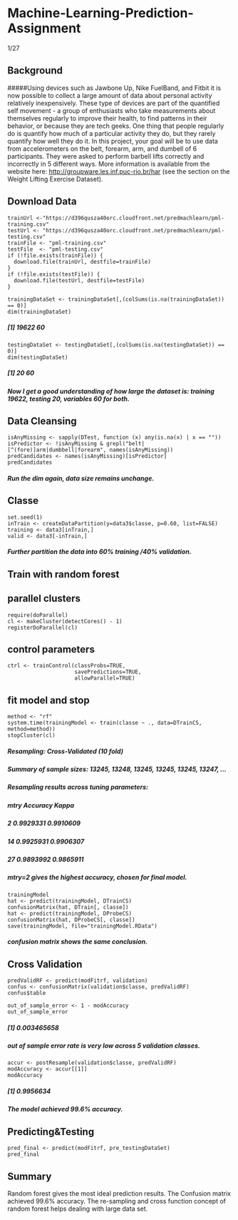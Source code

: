 # Machine-Learning-Prediction-Assignment
1/27

## Background
#####Using devices such as Jawbone Up, Nike FuelBand, and Fitbit it is now possible to collect a large amount of data about personal activity relatively inexpensively. These type of devices are part of the quantified self movement - a group of enthusiasts who take measurements about themselves regularly to improve their health, to find patterns in their behavior, or because they are tech geeks. One thing that people regularly do is quantify how much of a particular activity they do, but they rarely quantify how well they do it. In this project, your goal will be to use data from accelerometers on the belt, forearm, arm, and dumbell of 6 participants. They were asked to perform barbell lifts correctly and incorrectly in 5 different ways. More information is available from the website here: http://groupware.les.inf.puc-rio.br/har (see the section on the Weight Lifting Exercise Dataset).

## Download Data
```
trainUrl <-"https://d396qusza40orc.cloudfront.net/predmachlearn/pml-training.csv"
testUrl <- "https://d396qusza40orc.cloudfront.net/predmachlearn/pml-testing.csv"
trainFile <- "pml-training.csv"
testFile  <- "pml-testing.csv"
if (!file.exists(trainFile)) {
  download.file(trainUrl, destfile=trainFile)
}
if (!file.exists(testFile)) {
  download.file(testUrl, destfile=testFile)
}
```

```
trainingDataSet <- trainingDataSet[,(colSums(is.na(trainingDataSet)) == 0)]
dim(trainingDataSet)
```
##### [1] 19622    60
```
testingDataSet <- testingDataSet[,(colSums(is.na(testingDataSet)) == 0)]
dim(testingDataSet)
```
##### [1] 20 60
##### Now I get a good understanding of how large the dataset is: training 19622, testing 20, variables 60 for both.


## Data Cleansing
```
isAnyMissing <- sapply(DTest, function (x) any(is.na(x) | x == ""))
isPredictor <- !isAnyMissing & grepl("belt|[^(fore)]arm|dumbbell|forearm", names(isAnyMissing))
predCandidates <- names(isAnyMissing)[isPredictor]
predCandidates
```
##### Run the dim again, data size remains unchange. 

## Classe
```
set.seed(1)
inTrain <- createDataPartition(y=data3$classe, p=0.60, list=FALSE)
training <- data3[inTrain,]
valid <- data3[-inTrain,]
```
##### Further partition the data into 60% training /40% validation.

## Train with random forest

## parallel clusters
```require(parallel)
require(doParallel)
cl <- makeCluster(detectCores() - 1)
registerDoParallel(cl)
```
## control parameters
```
ctrl <- trainControl(classProbs=TRUE,
                     savePredictions=TRUE,
                     allowParallel=TRUE)
```
## fit model and stop
```
method <- "rf"
system.time(trainingModel <- train(classe ~ ., data=DTrainCS, method=method))
stopCluster(cl)
```
##### Resampling: Cross-Validated (10 fold) 
##### Summary of sample sizes: 13245, 13248, 13245, 13245, 13245, 13247, ... 
##### Resampling results across tuning parameters:
##### 
#####   mtry  Accuracy   Kappa    
#####    2    0.9929331  0.9910609
#####   14    0.9925931  0.9906307
#####   27    0.9893992  0.9865911

##### mtry=2 gives the highest accuracy, chosen for final model.
```
trainingModel
hat <- predict(trainingModel, DTrainCS)
confusionMatrix(hat, DTrain[, classe])
hat <- predict(trainingModel, DProbeCS)
confusionMatrix(hat, DProbeCS[, classe])
save(trainingModel, file="trainingModel.RData")
```
##### confusion matrix shows the same conclusion.

## Cross Validation
```
predValidRF <- predict(modFitrf, validation)
confus <- confusionMatrix(validation$classe, predValidRF)
confus$table
```

```
out_of_sample_error <- 1 - modAccuracy
out_of_sample_error
```
##### [1] 0.003465658
##### out of sample error rate is very low across 5 validation classes.
```
accur <- postResample(validation$classe, predValidRF)
modAccuracy <- accur[[1]]
modAccuracy
```
##### [1] 0.9956634
##### The model achieved 99.6% accuracy.

## Predicting&Testing
```
pred_final <- predict(modFitrf, pre_testingDataSet)
pred_final
```

## Summary
Random forest gives the most ideal prediction results. The Confusion matrix achieved 99.6% accuracy. The re-sampling and cross function concept of random forest helps dealing with large data set.
